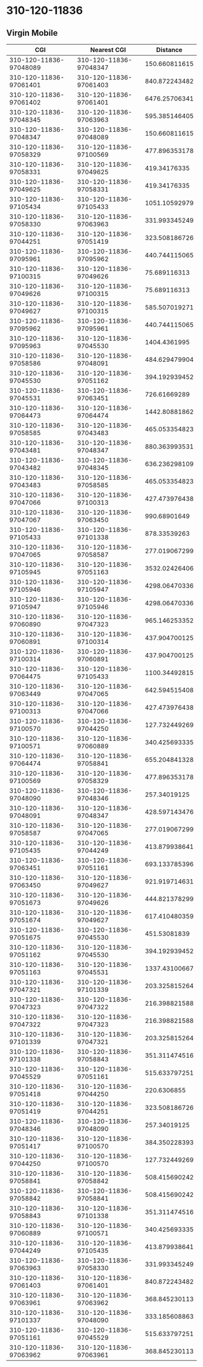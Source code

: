 # 310-120-11836
## Virgin Mobile


| CGI | Nearest CGI | Distance |
|-----|-------------|----------|
| 310-120-11836-97048089 | 310-120-11836-97048347 | 150.660811615 |
| 310-120-11836-97061401 | 310-120-11836-97061403 | 840.872243482 |
| 310-120-11836-97061402 | 310-120-11836-97061401 | 6476.25706341 |
| 310-120-11836-97048345 | 310-120-11836-97063963 | 595.385146405 |
| 310-120-11836-97048347 | 310-120-11836-97048089 | 150.660811615 |
| 310-120-11836-97058329 | 310-120-11836-97100569 | 477.896353178 |
| 310-120-11836-97058331 | 310-120-11836-97049625 | 419.34176335 |
| 310-120-11836-97049625 | 310-120-11836-97058331 | 419.34176335 |
| 310-120-11836-97105434 | 310-120-11836-97105433 | 1051.10592979 |
| 310-120-11836-97058330 | 310-120-11836-97063963 | 331.993345249 |
| 310-120-11836-97044251 | 310-120-11836-97051419 | 323.508186726 |
| 310-120-11836-97095961 | 310-120-11836-97095962 | 440.744115065 |
| 310-120-11836-97100315 | 310-120-11836-97049626 | 75.689116313 |
| 310-120-11836-97049626 | 310-120-11836-97100315 | 75.689116313 |
| 310-120-11836-97049627 | 310-120-11836-97100315 | 585.507019271 |
| 310-120-11836-97095962 | 310-120-11836-97095961 | 440.744115065 |
| 310-120-11836-97095963 | 310-120-11836-97045530 | 1404.4361995 |
| 310-120-11836-97058586 | 310-120-11836-97048091 | 484.629479904 |
| 310-120-11836-97045530 | 310-120-11836-97051162 | 394.192939452 |
| 310-120-11836-97045531 | 310-120-11836-97063451 | 726.61669289 |
| 310-120-11836-97064473 | 310-120-11836-97064474 | 1442.80881862 |
| 310-120-11836-97058585 | 310-120-11836-97043483 | 465.053354823 |
| 310-120-11836-97043481 | 310-120-11836-97048347 | 880.363993531 |
| 310-120-11836-97043482 | 310-120-11836-97048345 | 636.236298109 |
| 310-120-11836-97043483 | 310-120-11836-97058585 | 465.053354823 |
| 310-120-11836-97047066 | 310-120-11836-97100313 | 427.473976438 |
| 310-120-11836-97047067 | 310-120-11836-97063450 | 990.68901649 |
| 310-120-11836-97105433 | 310-120-11836-97101338 | 878.33539263 |
| 310-120-11836-97047065 | 310-120-11836-97058587 | 277.019067299 |
| 310-120-11836-97105945 | 310-120-11836-97051163 | 3532.02426406 |
| 310-120-11836-97105946 | 310-120-11836-97105947 | 4298.06470336 |
| 310-120-11836-97105947 | 310-120-11836-97105946 | 4298.06470336 |
| 310-120-11836-97060890 | 310-120-11836-97047323 | 965.146253352 |
| 310-120-11836-97060891 | 310-120-11836-97100314 | 437.904700125 |
| 310-120-11836-97100314 | 310-120-11836-97060891 | 437.904700125 |
| 310-120-11836-97064475 | 310-120-11836-97105433 | 1100.34492815 |
| 310-120-11836-97063449 | 310-120-11836-97047065 | 642.594515408 |
| 310-120-11836-97100313 | 310-120-11836-97047066 | 427.473976438 |
| 310-120-11836-97100570 | 310-120-11836-97044250 | 127.732449269 |
| 310-120-11836-97100571 | 310-120-11836-97060889 | 340.425693335 |
| 310-120-11836-97064474 | 310-120-11836-97058841 | 655.204841328 |
| 310-120-11836-97100569 | 310-120-11836-97058329 | 477.896353178 |
| 310-120-11836-97048090 | 310-120-11836-97048346 | 257.34019125 |
| 310-120-11836-97048091 | 310-120-11836-97048347 | 428.597143476 |
| 310-120-11836-97058587 | 310-120-11836-97047065 | 277.019067299 |
| 310-120-11836-97105435 | 310-120-11836-97044249 | 413.879938641 |
| 310-120-11836-97063451 | 310-120-11836-97051161 | 693.133785396 |
| 310-120-11836-97063450 | 310-120-11836-97049627 | 921.919714631 |
| 310-120-11836-97051673 | 310-120-11836-97049626 | 444.821378299 |
| 310-120-11836-97051674 | 310-120-11836-97049627 | 617.410480359 |
| 310-120-11836-97051675 | 310-120-11836-97045530 | 451.53081839 |
| 310-120-11836-97051162 | 310-120-11836-97045530 | 394.192939452 |
| 310-120-11836-97051163 | 310-120-11836-97045531 | 1337.43100667 |
| 310-120-11836-97047321 | 310-120-11836-97101339 | 203.325815264 |
| 310-120-11836-97047323 | 310-120-11836-97047322 | 216.398821588 |
| 310-120-11836-97047322 | 310-120-11836-97047323 | 216.398821588 |
| 310-120-11836-97101339 | 310-120-11836-97047321 | 203.325815264 |
| 310-120-11836-97101338 | 310-120-11836-97058843 | 351.311474516 |
| 310-120-11836-97045529 | 310-120-11836-97051161 | 515.633797251 |
| 310-120-11836-97051418 | 310-120-11836-97044250 | 220.6306855 |
| 310-120-11836-97051419 | 310-120-11836-97044251 | 323.508186726 |
| 310-120-11836-97048346 | 310-120-11836-97048090 | 257.34019125 |
| 310-120-11836-97051417 | 310-120-11836-97100570 | 384.350228393 |
| 310-120-11836-97044250 | 310-120-11836-97100570 | 127.732449269 |
| 310-120-11836-97058841 | 310-120-11836-97058842 | 508.415690242 |
| 310-120-11836-97058842 | 310-120-11836-97058841 | 508.415690242 |
| 310-120-11836-97058843 | 310-120-11836-97101338 | 351.311474516 |
| 310-120-11836-97060889 | 310-120-11836-97100571 | 340.425693335 |
| 310-120-11836-97044249 | 310-120-11836-97105435 | 413.879938641 |
| 310-120-11836-97063963 | 310-120-11836-97058330 | 331.993345249 |
| 310-120-11836-97061403 | 310-120-11836-97061401 | 840.872243482 |
| 310-120-11836-97063961 | 310-120-11836-97063962 | 368.845230113 |
| 310-120-11836-97101337 | 310-120-11836-97048090 | 333.185608863 |
| 310-120-11836-97051161 | 310-120-11836-97045529 | 515.633797251 |
| 310-120-11836-97063962 | 310-120-11836-97063961 | 368.845230113 |
